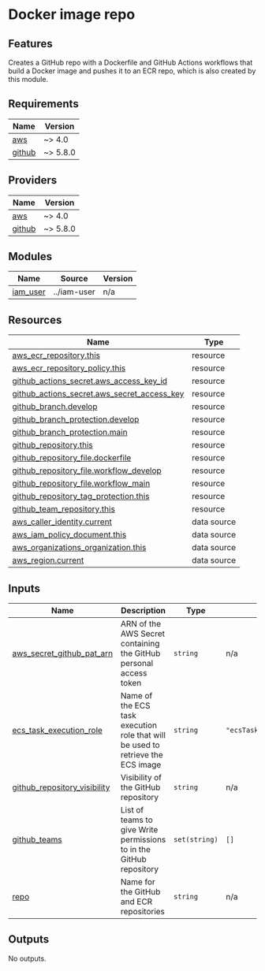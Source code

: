 # Docker image repo

## Features

Creates a GitHub repo with a Dockerfile and GitHub Actions workflows that build a Docker image and pushes it to an ECR repo, which is also created by this module.

## Requirements

| Name | Version |
|------|---------|
| <a name="requirement_aws"></a> [aws](#requirement\_aws) | ~> 4.0 |
| <a name="requirement_github"></a> [github](#requirement\_github) | ~> 5.8.0 |

## Providers

| Name | Version |
|------|---------|
| <a name="provider_aws"></a> [aws](#provider\_aws) | ~> 4.0 |
| <a name="provider_github"></a> [github](#provider\_github) | ~> 5.8.0 |

## Modules

| Name | Source | Version |
|------|--------|---------|
| <a name="module_iam_user"></a> [iam\_user](#module\_iam\_user) | ../iam-user | n/a |

## Resources

| Name | Type |
|------|------|
| [aws_ecr_repository.this](https://registry.terraform.io/providers/hashicorp/aws/latest/docs/resources/ecr_repository) | resource |
| [aws_ecr_repository_policy.this](https://registry.terraform.io/providers/hashicorp/aws/latest/docs/resources/ecr_repository_policy) | resource |
| [github_actions_secret.aws_access_key_id](https://registry.terraform.io/providers/integrations/github/latest/docs/resources/actions_secret) | resource |
| [github_actions_secret.aws_secret_access_key](https://registry.terraform.io/providers/integrations/github/latest/docs/resources/actions_secret) | resource |
| [github_branch.develop](https://registry.terraform.io/providers/integrations/github/latest/docs/resources/branch) | resource |
| [github_branch_protection.develop](https://registry.terraform.io/providers/integrations/github/latest/docs/resources/branch_protection) | resource |
| [github_branch_protection.main](https://registry.terraform.io/providers/integrations/github/latest/docs/resources/branch_protection) | resource |
| [github_repository.this](https://registry.terraform.io/providers/integrations/github/latest/docs/resources/repository) | resource |
| [github_repository_file.dockerfile](https://registry.terraform.io/providers/integrations/github/latest/docs/resources/repository_file) | resource |
| [github_repository_file.workflow_develop](https://registry.terraform.io/providers/integrations/github/latest/docs/resources/repository_file) | resource |
| [github_repository_file.workflow_main](https://registry.terraform.io/providers/integrations/github/latest/docs/resources/repository_file) | resource |
| [github_repository_tag_protection.this](https://registry.terraform.io/providers/integrations/github/latest/docs/resources/repository_tag_protection) | resource |
| [github_team_repository.this](https://registry.terraform.io/providers/integrations/github/latest/docs/resources/team_repository) | resource |
| [aws_caller_identity.current](https://registry.terraform.io/providers/hashicorp/aws/latest/docs/data-sources/caller_identity) | data source |
| [aws_iam_policy_document.this](https://registry.terraform.io/providers/hashicorp/aws/latest/docs/data-sources/iam_policy_document) | data source |
| [aws_organizations_organization.this](https://registry.terraform.io/providers/hashicorp/aws/latest/docs/data-sources/organizations_organization) | data source |
| [aws_region.current](https://registry.terraform.io/providers/hashicorp/aws/latest/docs/data-sources/region) | data source |

## Inputs

| Name | Description | Type | Default | Required |
|------|-------------|------|---------|:--------:|
| <a name="input_aws_secret_github_pat_arn"></a> [aws\_secret\_github\_pat\_arn](#input\_aws\_secret\_github\_pat\_arn) | ARN of the AWS Secret containing the GitHub personal access token | `string` | n/a | yes |
| <a name="input_ecs_task_execution_role"></a> [ecs\_task\_execution\_role](#input\_ecs\_task\_execution\_role) | Name of the ECS task execution role that will be used to retrieve the ECS image | `string` | `"ecsTaskExecutionRole"` | no |
| <a name="input_github_repository_visibility"></a> [github\_repository\_visibility](#input\_github\_repository\_visibility) | Visibility of the GitHub repository | `string` | n/a | yes |
| <a name="input_github_teams"></a> [github\_teams](#input\_github\_teams) | List of teams to give Write permissions to in the GitHub repository | `set(string)` | `[]` | no |
| <a name="input_repo"></a> [repo](#input\_repo) | Name for the GitHub and ECR repositories | `string` | n/a | yes |

## Outputs

No outputs.
